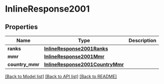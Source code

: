# InlineResponse2001

## Properties
Name | Type | Description | Notes
------------ | ------------- | ------------- | -------------
**ranks** | [**InlineResponse2001Ranks**](InlineResponse2001Ranks.md) |  | [optional] 
**mmr** | [**InlineResponse2001Mmr**](InlineResponse2001Mmr.md) |  | [optional] 
**country_mmr** | [**InlineResponse2001CountryMmr**](InlineResponse2001CountryMmr.md) |  | [optional] 

[[Back to Model list]](../README.md#documentation-for-models) [[Back to API list]](../README.md#documentation-for-api-endpoints) [[Back to README]](../README.md)


